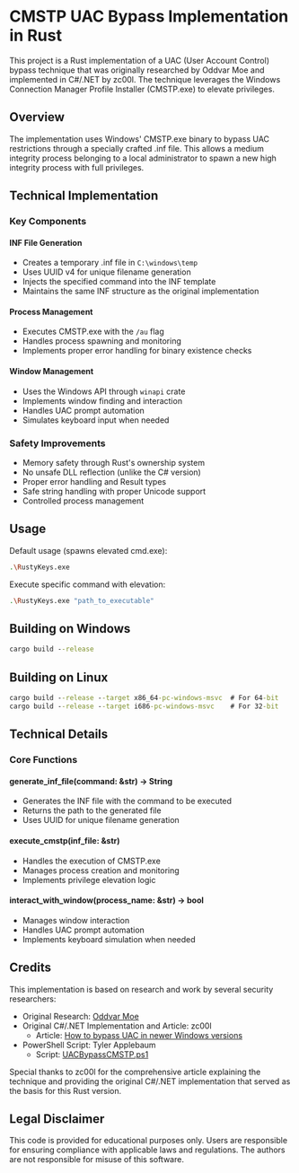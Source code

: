# CMSTP UAC Bypass Implementation in Rust

This project is a Rust implementation of a UAC (User Account Control) bypass technique that was originally researched by Oddvar Moe and implemented in C#/.NET by zc00l. The technique leverages the Windows Connection Manager Profile Installer (CMSTP.exe) to elevate privileges.

## Overview

The implementation uses Windows' CMSTP.exe binary to bypass UAC restrictions through a specially crafted .inf file. This allows a medium integrity process belonging to a local administrator to spawn a new high integrity process with full privileges.

## Technical Implementation

### Key Components

#### INF File Generation
- Creates a temporary .inf file in `C:\windows\temp`
- Uses UUID v4 for unique filename generation
- Injects the specified command into the INF template
- Maintains the same INF structure as the original implementation

#### Process Management
- Executes CMSTP.exe with the `/au` flag
- Handles process spawning and monitoring
- Implements proper error handling for binary existence checks

#### Window Management
- Uses the Windows API through `winapi` crate
- Implements window finding and interaction
- Handles UAC prompt automation
- Simulates keyboard input when needed

### Safety Improvements

- Memory safety through Rust's ownership system
- No unsafe DLL reflection (unlike the C# version)
- Proper error handling and Result types
- Safe string handling with proper Unicode support
- Controlled process management

## Usage

Default usage (spawns elevated cmd.exe):
```bash
.\RustyKeys.exe
```

Execute specific command with elevation:
```bash
.\RustyKeys.exe "path_to_executable"
```

## Building on Windows

```cmd
cargo build --release
```

## Building on Linux
```cmd
cargo build --release --target x86_64-pc-windows-msvc  # For 64-bit
cargo build --release --target i686-pc-windows-msvc    # For 32-bit
```

## Technical Details

### Core Functions

#### generate_inf_file(command: &str) -> String
- Generates the INF file with the command to be executed
- Returns the path to the generated file
- Uses UUID for unique filename generation

#### execute_cmstp(inf_file: &str)
- Handles the execution of CMSTP.exe
- Manages process creation and monitoring
- Implements privilege elevation logic

#### interact_with_window(process_name: &str) -> bool
- Manages window interaction
- Handles UAC prompt automation
- Implements keyboard simulation when needed

## Credits

This implementation is based on research and work by several security researchers:

- Original Research: [Oddvar Moe](https://oddvar.moe/2017/08/15/research-on-cmstp-exe/)
- Original C#/.NET Implementation and Article: zc00l
  - Article: [How to bypass UAC in newer Windows versions](https://0x00-0x00.github.io/research/2018/10/31/How-to-bypass-UAC-in-newer-Windows-versions.html)
- PowerShell Script: Tyler Applebaum
  - Script: [UACBypassCMSTP.ps1](https://gist.githubusercontent.com/tylerapplebaum/ae8cb38ed8314518d95b2e32a6f0d3f1/raw/3127ba7453a6f6d294cd422386cae1a5a2791d71/UACBypassCMSTP.ps1)

Special thanks to zc00l for the comprehensive article explaining the technique and providing the original C#/.NET implementation that served as the basis for this Rust version.

## Legal Disclaimer

This code is provided for educational purposes only. Users are responsible for ensuring compliance with applicable laws and regulations. The authors are not responsible for misuse of this software.
